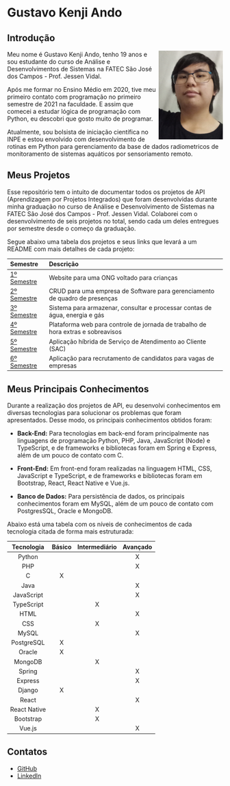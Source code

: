 # Gustavo Kenji Ando

## Introdução

<img align="right" src="./img/perfil.jpg" alt="Foto pessoal" width="150"/>

Meu nome é Gustavo Kenji Ando, tenho 19 anos e sou estudante do curso de Análise e Desenvolvimentos de Sistemas na FATEC São José dos Campos - Prof. Jessen Vidal.

Após me formar no Ensino Médio em 2020, tive meu primeiro contato com programação no primeiro semestre de 2021 na faculdade. E assim que comecei a estudar lógica de programação com Python, eu descobri que gosto muito de programar.

Atualmente, sou bolsista de iniciação científica no INPE e estou envolvido com desenvolvimento de rotinas em Python para gerenciamento da base de dados radiometricos de monitoramento de sistemas aquáticos por sensoriamento remoto.

## Meus Projetos

Esse repositório tem o intuito de documentar todos os projetos de API (Aprendizagem por Projetos Integrados) que foram desenvolvidas durante minha graduação no curso de Análise e Desenvolvimento de Sistemas na FATEC São José dos Campos - Prof. Jessen Vidal. Colaborei com o desenvolvimento de seis projetos no total, sendo cada um deles entregues por semestre desde o começo da graduação.

Segue abaixo uma tabela dos projetos e seus links que levará a um README com mais detalhes de cada projeto:

| Semestre | Descrição |
| :---| :--- |
| [1º Semestre](./1-semestre/README.md) | Website para uma ONG voltado para crianças |
| [2º Semestre](./2-semestre/README.md) | CRUD para uma empresa de Software para gerenciamento de quadro de presenças |
| [3º Semestre](./3-semestre/README.md) | Sistema para armazenar, consultar e processar contas de água, energia e gás |
| [4º Semestre](./4-semestre/README.md) | Plataforma web para controle de jornada de trabalho de hora extras e sobreavisos |
| [5º Semestre](./5-semestre/README.md) | Aplicação híbrida de Serviço de Atendimento ao Cliente (SAC) |
| [6º Semestre](./6-semestre/README.md) | Aplicação para recrutamento de candidatos para vagas de empresas |

## Meus Principais Conhecimentos

Durante a realização dos projetos de API, eu desenvolvi conhecimentos em diversas tecnologias para solucionar os problemas que foram apresentados. Desse modo, os principais conhecimentos obtidos foram:

* **Back-End:** Para tecnologias em back-end foram principalmente nas linguagens de programação Python, PHP, Java, JavaScript (Node) e TypeScript, e de frameworks e bibliotecas foram em Spring e Express, além de um pouco de contato com C.

* **Front-End:** Em front-end foram realizadas na linguagem HTML, CSS, JavaScript e TypeScript, e de frameworks e bibliotecas foram em Bootstrap, React, React Native e Vue.js.

* **Banco de Dados:** Para persistência de dados, os principais conhecimentos foram em MySQL, além de um pouco de contato com PostgresSQL, Oracle e MongoDB.

Abaixo está uma tabela com os níveis de conhecimentos de cada tecnologia citada de forma mais estruturada: 

| Tecnologia | Básico | Intermediário | Avançado |
| :---:| :---: | :---: | :---: |
| Python | | | X |
| PHP | |  | X |
| C | X | | |
| Java | | | X |
| JavaScript | | | X |
| TypeScript | | X | |
| HTML | | | X |
| CSS | | X | |
| MySQL | | | X |
| PostgreSQL | X | | |
| Oracle | X | | |
| MongoDB | | X | |
| Spring | | | X |
| Express | | | X |
| Django | X | | |
| React | | | X |
| React Native | | X | |
| Bootstrap | | X | |
| Vue.js | | | X |

## Contatos
* [GitHub](https://www.github.com/GustavoAndo)
* [LinkedIn](https://www.linkedin.com/in/gustavo-ando-054414209/)
